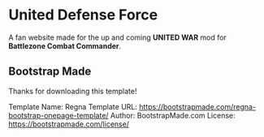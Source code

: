 # United Defense Force
A fan website made for the up and coming **UNITED WAR** mod for **Battlezone Combat Commander**.



## Bootstrap Made
Thanks for downloading this template!

Template Name: Regna
Template URL: https://bootstrapmade.com/regna-bootstrap-onepage-template/
Author: BootstrapMade.com
License: https://bootstrapmade.com/license/
